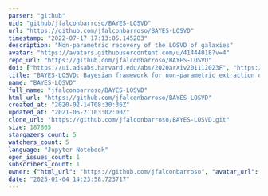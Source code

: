 ```yaml
---
parser: "github"
uid: "github/jfalconbarroso/BAYES-LOSVD"
url: "https://github.com/jfalconbarroso/BAYES-LOSVD"
timestamp: "2022-07-17 17:13:05.145283"
description: "Non-parametric recovery of the LOSVD of galaxies"
avatar: "https://avatars.githubusercontent.com/u/41444018?v=4"
repo_url: "https://github.com/jfalconbarroso/BAYES-LOSVD"
doi: ["https://ui.adsabs.harvard.edu/abs/2020arXiv201112023F", "https://ui.adsabs.harvard.edu/abs/2021ascl.soft01002F/abstract"]
title: "BAYES-LOSVD: Bayesian framework for non-parametric extraction of the LOSVD"
name: "BAYES-LOSVD"
full_name: "jfalconbarroso/BAYES-LOSVD"
html_url: "https://github.com/jfalconbarroso/BAYES-LOSVD"
created_at: "2020-02-14T08:30:36Z"
updated_at: "2021-06-21T03:02:00Z"
clone_url: "https://github.com/jfalconbarroso/BAYES-LOSVD.git"
size: 187865
stargazers_count: 5
watchers_count: 5
language: "Jupyter Notebook"
open_issues_count: 1
subscribers_count: 1
owner: {"html_url": "https://github.com/jfalconbarroso", "avatar_url": "https://avatars.githubusercontent.com/u/41444018?v=4", "login": "jfalconbarroso", "type": "User"}
date: "2025-01-04 14:23:58.723717"
---
```

